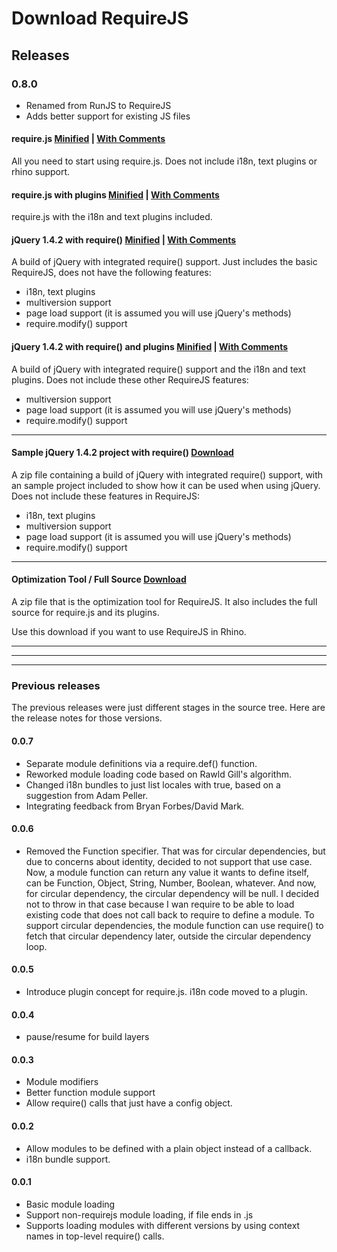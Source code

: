 # Download RequireJS

## Releases

### 0.8.0

* Renamed from RunJS to RequireJS
* Adds better support for existing JS files

#### <a name="requirejs">require.js</a> [Minified](release/0.8.0/minified/require.js) | [With Comments](release/0.8.0/comments/require.js)

All you need to start using require.js. Does not include i18n, text plugins or rhino support. 

#### <a name="requirejsplugins">require.js with plugins</a> [Minified](release/0.8.0/minified/allplugins-require.js) | [With Comments](release/0.8.0/comments/allplugins-require.js)

require.js with the i18n and text plugins included. 

#### <a name="jqueryrequirejs">jQuery 1.4.2 with require()</a> [Minified](release/0.8.0/minified/require-jquery-1.4.2.js) | [With Comments](release/0.8.0/comments/require-jquery-1.4.2.js)

A build of jQuery with integrated require() support. Just includes the basic RequireJS, does not have the following features:

* i18n, text plugins
* multiversion support
* page load support (it is assumed you will use jQuery's methods)
* require.modify() support

#### <a name="jqueryrequirejsplugins">jQuery 1.4.2 with require() and plugins</a> [Minified](release/0.8.0/minified/requireplugins-jquery-1.4.2.js) | [With Comments](release/0.8.0/comments/requireplugins-jquery-1.4.2.js)

A build of jQuery with integrated require() support and the i18n and text plugins. Does not include these other RequireJS features:

* multiversion support
* page load support (it is assumed you will use jQuery's methods)
* require.modify() support

<hr>

#### <a name="samplejquery">Sample jQuery 1.4.2 project with require()</a> [Download](release/0.8.0/jquery-require-sample.zip)

A zip file containing a build of jQuery with integrated require() support, with an sample project included to show how it can be used when using jQuery. Does not include these features in RequireJS:

* i18n, text plugins
* multiversion support
* page load support (it is assumed you will use jQuery's methods)
* require.modify() support

<hr>

#### <a name="optimizationtool">Optimization Tool / Full Source</a> [Download](release/0.8.0/requirejs-0.8.0.zip)

A zip file that is the optimization tool for RequireJS. It also includes the full source for require.js and its plugins.

Use this download if you want to use RequireJS in Rhino.

<hr>
<hr>
<hr>

### Previous releases

The previous releases were just different stages in the source tree. Here are the release notes for those versions.

#### 0.0.7

* Separate module definitions via a require.def() function.
* Reworked module loading code based on Rawld Gill's algorithm.
* Changed i18n bundles to just list locales with true, based on a suggestion
  from Adam Peller.
* Integrating feedback from Bryan Forbes/David Mark.

#### 0.0.6

* Removed the Function specifier. That was for circular dependencies, but due to concerns about identity, decided to not support that use case. Now, a module function can return any value it wants to define itself, can be Function, Object, String, Number, Boolean, whatever. And now, for circular dependency, the circular dependency will be null. I decided not to throw in that case because I wan require to be able to load existing code that does not call back to require to define a module. To support circular dependencies, the module function can use require() to fetch that circular dependency later, outside the circular dependency loop.

#### 0.0.5

* Introduce plugin concept for require.js. i18n code moved to a plugin.

#### 0.0.4

* pause/resume for build layers

#### 0.0.3

* Module modifiers
* Better function module support
* Allow require() calls that just have a config object.

#### 0.0.2

* Allow modules to be defined with a plain object instead of a callback.
* i18n bundle support.

#### 0.0.1

* Basic module loading
* Support non-requirejs module loading, if file ends in .js
* Supports loading modules with different versions by using context names in
  top-level require() calls.
